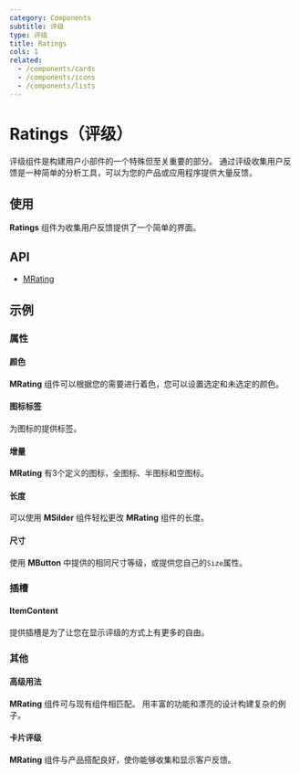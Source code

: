 ```yaml
---
category: Components
subtitle: 评级
type: 评级
title: Ratings
cols: 1
related:
  - /components/cards
  - /components/icons
  - /components/lists
---
```


# Ratings（评级）

评级组件是构建用户小部件的一个特殊但至关重要的部分。 通过评级收集用户反馈是一种简单的分析工具，可以为您的产品或应用程序提供大量反馈。

## 使用

**Ratings** 组件为收集用户反馈提供了一个简单的界面。

<ratings-usage></ratings-usage>

## API

- [MRating](/api/MRating)

## 示例

### 属性

#### 颜色

**MRating**  组件可以根据您的需要进行着色，您可以设置选定和未选定的颜色。

<example file="" />

#### 图标标签

为图标的提供标签。

<example file="" />

#### 增量

**MRating** 有3个定义的图标，全图标、半图标和空图标。

<example file="" />

#### 长度

可以使用 **MSilder** 组件轻松更改 **MRating** 组件的长度。

<example file="" />

#### 尺寸

使用 **MButton** 中提供的相同尺寸等级，或提供您自己的`Size`属性。

<example file="" />

### 插槽

#### ItemContent

提供插槽是为了让您在显示评级的方式上有更多的自由。

<example file="" />

### 其他

#### 高级用法

**MRating** 组件可与现有组件相匹配。 用丰富的功能和漂亮的设计构建复杂的例子。

<example file="" />

#### 卡片评级

**MRating** 组件与产品搭配良好，使你能够收集和显示客户反馈。

<example file="" />